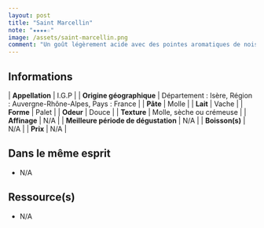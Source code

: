 ```yaml
---
layout: post
title: "Saint Marcellin"
note: "★★★★☆"
image: /assets/saint-marcellin.png
comment: "Un goût légèrement acide avec des pointes aromatiques de noisette, c'est très bon et crémeux !"
---
```


## Informations

| **Appellation** | I.G.P |
| **Origine géographique** | Département : Isère, Région : Auvergne-Rhône-Alpes, Pays : France   |
| **Pâte** | Molle |
| **Lait** | Vache |
| **Forme** | Palet |
| **Odeur** | Douce |
| **Texture** | Molle, sèche ou crémeuse |
| **Affinage** | N/A |
| **Meilleure période de dégustation** | N/A |
| **Boisson(s)** | N/A |
| **Prix** | N/A |

## Dans le même esprit
* N/A

## Ressource(s)
* N/A